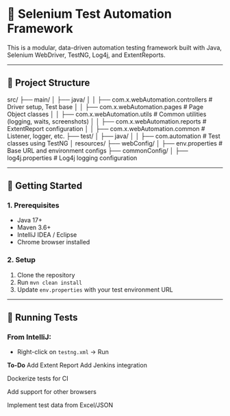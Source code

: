 # 🧪 Selenium Test Automation Framework

This is a modular, data-driven automation testing framework built with Java, Selenium WebDriver, TestNG, Log4j, and ExtentReports.

---

## 📁 Project Structure

src/
├── main/
│ ├── java/
│ │ ├── com.x.webAutomation.controllers # Driver setup, Test base
│ │ ├── com.x.webAutomation.pages # Page Object classes
│ │ ├── com.x.webAutomation.utils # Common utilities (logging, waits, screenshots)
│ │ ├── com.x.webAutomation.reports # ExtentReport configuration
│ │ ├── com.x.webAutomation.common # Listener, logger, etc.
├── test/
│ ├── java/
│ │ ├── com.automation # Test classes using TestNG
│
resources/
├── webConfig/
│ ├── env.properties # Base URL and environment configs
├── commonConfig/
│ ├── log4j.properties # Log4j logging configuration


---

## 🚀 Getting Started

### 1. Prerequisites
- Java 17+
- Maven 3.6+
- IntelliJ IDEA / Eclipse
- Chrome browser installed

### 2. Setup
1. Clone the repository
2. Run `mvn clean install`
3. Update `env.properties` with your test environment URL

---

## 🧪 Running Tests

### From IntelliJ:
- Right-click on `testng.xml` → Run


 **To-Do**
Add Extent Report
Add Jenkins integration

Dockerize tests for CI

Add support for other browsers

Implement test data from Excel/JSON
